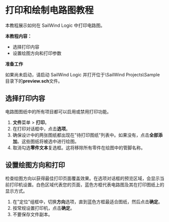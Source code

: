# 打印和绘制电路图教程
本教程展示如何在 SailWind Logic 中打印电路图。

**本教程内容：**

- 选择打印内容
- 设置绘图方向和打印参数

**准备工作**

如果尚未启动，请启动 SailWind Logic 并打开位于\SailWind Projects\Sample 目录下的**preview.sch**文件。

## 选择打印内容
电路图图纸中的所有项目都可以启用或禁用打印功能。

1. **文件**菜单 > **打印**。
2. 在打印对话框中，点击**选项**。
3. 确保设计中的两张图纸都出现在"待打印图纸"列表中。如果没有，点击**全部添加**。这些图纸将被选中进行绘图。
4. 取消勾选**零件文本**复选框。这将移除所有零件在绘图中的管脚名称。

## 设置绘图方向和打印
检查绘图方向以获得最佳打印页面覆盖效果。在选项对话框的预览区域，会显示当前打印机设置。白色区域代表您的页面，蓝色方框代表电路图及其在打印图纸上的显示方式。

1. 在"定位"组框中，切换**方向**选项，直到蓝色方框最适合图纸，然后点击**确定**。
2. 按常规设置打印机，点击**确定**。
3. 不要保存文件副本。